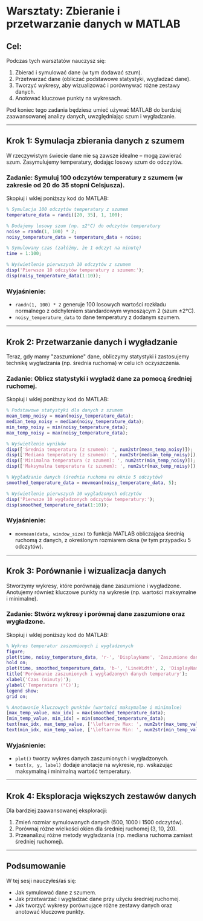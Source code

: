 
# **Warsztaty: Zbieranie i przetwarzanie danych w MATLAB**

## **Cel**:
Podczas tych warsztatów nauczysz się:
1. Zbierać i symulować dane (w tym dodawać szum).
2. Przetwarzać dane (obliczać podstawowe statystyki, wygładzać dane).
3. Tworzyć wykresy, aby wizualizować i porównywać różne zestawy danych.
4. Anotować kluczowe punkty na wykresach.

Pod koniec tego zadania będziesz umieć używać MATLAB do bardziej zaawansowanej analizy danych, uwzględniając szum i wygładzanie.

---

## **Krok 1: Symulacja zbierania danych z szumem**

W rzeczywistym świecie dane nie są zawsze idealne – mogą zawierać szum. Zasymulujemy temperatury, dodając losowy szum do odczytów.

### **Zadanie**: Symuluj 100 odczytów temperatury z szumem (w zakresie od 20 do 35 stopni Celsjusza).

Skopiuj i wklej poniższy kod do MATLAB:

```matlab
% Symulacja 100 odczytów temperatury z szumem
temperature_data = randi([20, 35], 1, 100);

% Dodajemy losowy szum (np. ±2°C) do odczytów temperatury
noise = randn(1, 100) * 2;
noisy_temperature_data = temperature_data + noise;

% Symulowany czas (załóżmy, że 1 odczyt na minutę)
time = 1:100;

% Wyświetlenie pierwszych 10 odczytów z szumem
disp('Pierwsze 10 odczytów temperatury z szumem:');
disp(noisy_temperature_data(1:10));
```

### **Wyjaśnienie**:
- `randn(1, 100) * 2` generuje 100 losowych wartości rozkładu normalnego z odchyleniem standardowym wynoszącym 2 (szum ±2°C).
- `noisy_temperature_data` to dane temperatury z dodanym szumem.

---

## **Krok 2: Przetwarzanie danych i wygładzanie**

Teraz, gdy mamy "zaszumione" dane, obliczymy statystyki i zastosujemy technikę wygładzania (np. średnia ruchoma) w celu ich oczyszczenia.

### **Zadanie**: Oblicz statystyki i wygładź dane za pomocą średniej ruchomej.

Skopiuj i wklej poniższy kod do MATLAB:

```matlab
% Podstawowe statystyki dla danych z szumem
mean_temp_noisy = mean(noisy_temperature_data);
median_temp_noisy = median(noisy_temperature_data);
min_temp_noisy = min(noisy_temperature_data);
max_temp_noisy = max(noisy_temperature_data);

% Wyświetlenie wyników
disp(['Średnia temperatura (z szumem): ', num2str(mean_temp_noisy)]);
disp(['Mediana temperatury (z szumem): ', num2str(median_temp_noisy)]);
disp(['Minimalna temperatura (z szumem): ', num2str(min_temp_noisy)]);
disp(['Maksymalna temperatura (z szumem): ', num2str(max_temp_noisy)]);

% Wygładzanie danych (średnia ruchoma na oknie 5 odczytów)
smoothed_temperature_data = movmean(noisy_temperature_data, 5);

% Wyświetlenie pierwszych 10 wygładzonych odczytów
disp('Pierwsze 10 wygładzonych odczytów temperatury:');
disp(smoothed_temperature_data(1:10));
```

### **Wyjaśnienie**:
- `movmean(data, window_size)` to funkcja MATLAB obliczająca średnią ruchomą z danych, z określonym rozmiarem okna (w tym przypadku 5 odczytów).

---

## **Krok 3: Porównanie i wizualizacja danych**

Stworzymy wykresy, które porównają dane zaszumione i wygładzone. Anotujemy również kluczowe punkty na wykresie (np. wartości maksymalne i minimalne).

### **Zadanie**: Stwórz wykresy i porównaj dane zaszumione oraz wygładzone.

Skopiuj i wklej poniższy kod do MATLAB:

```matlab
% Wykres temperatur zaszumionych i wygładzonych
figure;
plot(time, noisy_temperature_data, 'r-', 'DisplayName', 'Zaszumione dane');
hold on;
plot(time, smoothed_temperature_data, 'b-', 'LineWidth', 2, 'DisplayName', 'Wygładzone dane');
title('Porównanie zaszumionych i wygładzonych danych temperatury');
xlabel('Czas (minuty)');
ylabel('Temperatura (°C)');
legend show;
grid on;

% Anotowanie kluczowych punktów (wartości maksymalne i minimalne)
[max_temp_value, max_idx] = max(smoothed_temperature_data);
[min_temp_value, min_idx] = min(smoothed_temperature_data);
text(max_idx, max_temp_value, ['\leftarrow Max: ', num2str(max_temp_value)], 'Color', 'green');
text(min_idx, min_temp_value, ['\leftarrow Min: ', num2str(min_temp_value)], 'Color', 'blue');
```

### **Wyjaśnienie**:
- `plot()` tworzy wykres danych zaszumionych i wygładzonych.
- `text(x, y, label)` dodaje anotacje na wykresie, np. wskazując maksymalną i minimalną wartość temperatury.

---

## **Krok 4: Eksploracja większych zestawów danych**

Dla bardziej zaawansowanej eksploracji:
1. Zmień rozmiar symulowanych danych (500, 1000 i 1500 odczytów).
2. Porównaj różne wielkości okien dla średniej ruchomej (3, 10, 20).
3. Przeanalizuj różne metody wygładzania (np. mediana ruchoma zamiast średniej ruchomej).

---

## **Podsumowanie**

W tej sesji nauczyłeś/aś się:
- Jak symulować dane z szumem.
- Jak przetwarzać i wygładzać dane przy użyciu średniej ruchomej.
- Jak tworzyć wykresy porównujące różne zestawy danych oraz anotować kluczowe punkty.

